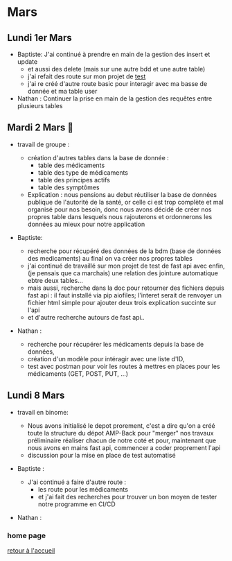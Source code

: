 # Mars 

## Lundi 1er Mars
- Baptiste: J'ai continué à prendre en main de la gestion des insert et update
  - et aussi des delete (mais sur une autre bdd et une autre table)
  - j'ai refait des route sur mon projet de [test]() 
  - j'ai re créé d'autre route basic pour interagir avec ma basse de donnée et ma table user
- Nathan : Continuer la prise en main de la gestion des requêtes entre plusieurs tables
## Mardi 2 Mars :birthday:
- travail de groupe : 
  - création d'autres tables dans la base de donnée :
    - table des médicaments
    - table des type de médicaments
    - table des principes actifs
    - table des symptômes
  - Explication : nous pensions au debut réutiliser la base de données publique de l'autorité de la santé, or celle ci est trop complète et mal organisé pour nos besoin, donc nous avons décidé de créer nos propres table dans lesquels nous rajouterons et ordonnerons les données au mieux pour notre application

- Baptiste:
  - recherche pour récupéré des données de la bdm (base de données des medicaments) au final on va créer nos propres tables
  - j'ai continué de travaillé sur mon projet de test de fast api avec enfin, (je pensais que ca marchais) une relation des jointure automatique ebtre deux tables...
  - mais aussi, recherche dans la doc pour retourner des fichiers depuis fast api : il faut installé via pip aiofiles; l'interet serait de renvoyer un fichier html simple pour ajouter deux trois explication succinte sur l'api
  - et d'autre recherche autours de fast api..

- Nathan :
  - recherche pour récupérer les médicaments depuis la base de données,
  - création d'un modèle pour intéragir avec une liste d'ID,
  - test avec postman pour voir les routes à mettres en places pour les médicaments (GET, POST, PUT, ...)

## Lundi 8 Mars 
- travail en binome:
  - Nous avons initialisé le depot prorement, c'est a dire qu'on a créé toute la structure du dépot AMP-Back pour "merger" nos travaux préliminaire réaliser chacun de notre coté et pour, maintenant que nous avons en mains fast api, commencer a coder proprement l'api
  - discussion pour la mise en place de test automatisé

- Baptiste : 
  - J'ai continué a faire d'autre route :
    - les route pour les médicaments
    - et j'ai fait des recherches pour trouver un bon moyen de tester notre programme en CI/CD

- Nathan :

### home page
[retour à l'accueil](https://github.com/AMP-Organisation/AssitantMedicalPersonnel/blob/main/Suivi.md)
